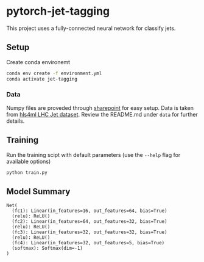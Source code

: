 # pytorch-jet-tagging

This project uses a fully-connected neural network for classify jets.

## Setup

Create conda environemt

```bash
conda env create -f environment.yml
conda activate jet-tagging
```

### Data

Numpy files are proveded through [sharepoint]() for easy setup. Data is taken from [hls4ml LHC Jet dataset](https://paperswithcode.com/dataset/hls4ml-lhc-jet-dataset). Review the README.md under `data` for further details.

## Training

Run the training scipt with default parameters (use the `--help` flag for available options)

```bash
python train.py
```

## Model Summary

```text
Net(
  (fc1): Linear(in_features=16, out_features=64, bias=True)
  (relu): ReLU()
  (fc2): Linear(in_features=64, out_features=32, bias=True)
  (relu): ReLU()
  (fc3): Linear(in_features=32, out_features=32, bias=True)
  (relu): ReLU()
  (fc4): Linear(in_features=32, out_features=5, bias=True)
  (softmax): Softmax(dim=-1)
)
```
